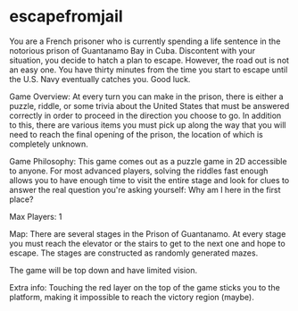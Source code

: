 # escapefromjail

You are a French prisoner who is currently spending a life sentence in the notorious prison of Guantanamo Bay in Cuba. Discontent with your situation, you decide to  hatch a plan to escape. However, the road out is not an easy one. You have thirty minutes from the time you start to escape until the U.S. Navy eventually catches you. Good luck.

Game Overview:
At every turn you can make in the prison, there is either a puzzle, riddle, or some trivia about the United States that must be answered correctly in order to proceed in the direction you choose to go. In addition to this, there are various items you must pick up along the way that you will need to reach the final opening of the prison, the location of which is completely unknown. 

Game Philosophy:
This game comes out as a puzzle game in 2D accessible to anyone. For most advanced players, solving the riddles fast enough allows you to have enough time to visit the entire stage and look for clues to answer the real question you're asking yourself: Why am I here in the first place?

Max Players:
1

Map: There are several stages in the Prison of Guantanamo. At every stage you must reach the elevator or the stairs to get to the next one and hope to escape. The stages are constructed as randomly generated mazes.

The game will be top down and have limited vision.

Extra info: Touching the red layer on the top of the game sticks you to the platform, making it impossible to reach the victory region (maybe).

